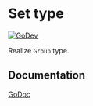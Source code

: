 # Set type

[![GoDev](https://img.shields.io/static/v1?label=godev&message=reference&color=00add8)][godev]

[godev]: https://pkg.go.dev/github.com/gotidy/lib/collections/group

Realize `Group` type.

## Documentation

[GoDoc](http://godoc.org/github.com/gotidy/collections/group)
